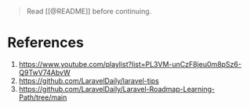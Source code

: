 
> Read [[@README]] before continuing.

# References
1. https://www.youtube.com/playlist?list=PL3VM-unCzF8jeu0m8pSz6-Q9TwV74AbvW
2. https://github.com/LaravelDaily/laravel-tips
3. https://github.com/LaravelDaily/Laravel-Roadmap-Learning-Path/tree/main